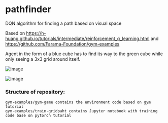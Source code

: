 # pathfinder
DQN algorithm for finding a path based on visual space

Based on https://h-huang.github.io/tutorials/intermediate/reinforcement_q_learning.html and https://github.com/Farama-Foundation/gym-examples

Agent in the form of a blue cube has to find its way to the green cube while only seeing a 3x3 grid around itself.

![image](https://user-images.githubusercontent.com/102903711/232202754-e129e9ec-197a-4741-b6ed-59f5d5f11d12.png)

![image](https://user-images.githubusercontent.com/102903711/232202824-a114a595-32c2-4315-83d8-cf3ae194b3c3.png)




### Structure of repository: 
   
    gym-examples/gym-game contains the environment code based on gym tutorial
    gym-examples/train-gridpaht contains Jupyter notebook with training code base on pytorch tutorial
